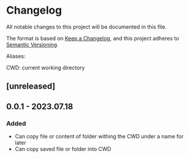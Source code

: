 # Changelog

All notable changes to this project will be documented in this file.

The format is based on [Keep a Changelog](https://keepachangelog.com/en/1.0.0/),
and this project adheres to [Semantic Versioning](https://semver.org/spec/v2.0.0.html).

Aliases:

CWD: current working directory

## [unreleased]

## 0.0.1 - 2023.07.18

### Added

- Can copy file or content of folder withing the CWD under a name for later 
- Can copy saved file or folder into CWD 


